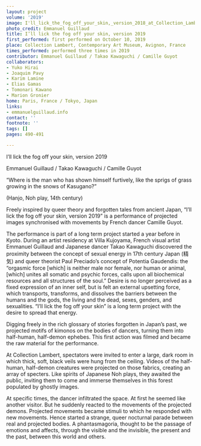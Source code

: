 ```yaml
---
layout: project
volume: '2019'
image: I'll_lick_the_fog_off_your_skin,_version_2018_at_Collection_Lambert_in_Avignon.png
photo_credit: Emmanuel Guillaud
title: I’ll lick the fog off your skin, version 2019
first_performed: first performed on October 10, 2019
place: Collection Lambert, Contemporary Art Museum, Avignon, France
times_performed: performed three times in 2019
contributor: Emmanuel Guillaud / Takao Kawaguchi / Camille Guyot
collaborators:
- Yuko Hirai
- Joaquim Pavy
- Karim Lamine
- Elias Gamas
- Tomonari Kawano
- Marion Gronier
home: Paris, France / Tokyo, Japan
links:
- emmanuelguillaud.info
contact: ''
footnote: ''
tags: []
pages: 490-491

---
```


I’ll lick the fog off your skin, version 2019

Emmanuel Guillaud / Takao Kawaguchi / Camille Guyot

“Where is the man who has shown himself furtively, like the sprigs of grass growing in the snows of Kasugano?”

(Hanjo, Noh play, 14th century)

Freely inspired by queer theory and forgotten tales from ancient Japan, “I’ll lick the fog off your skin, version 2019” is a performance of projected images synchronised with movements by French dancer Camille Guyot.

The performance is part of a long term project started a year before in Kyoto. During an artist residency at Villa Kujoyama, French visual artist Emmanuel Guillaud and Japanese dancer Takao Kawaguchi discovered the proximity between the concept of sexual energy in 17th century Japan (精気) and queer theorist Paul Preciado’s concept of Potentia Gaudendis: the “orgasmic force [which] is neither male nor female, nor human or animal, [which] unites all somatic and psychic forces, calls upon all biochemical resources and all structures of the soul.” Desire is no longer perceived as a fixed expression of an inner self, but is felt an external upsetting force, which transports, transforms, and dissolves the barriers between the humans and the gods, the living and the dead, sexes, genders, and sexualities. “I’ll lick the fog off your skin” is a long term project with the desire to spread that energy.

Digging freely in the rich glossary of stories forgotten in Japan’s past, we projected motifs of kimonos on the bodies of dancers, turning them into half-human, half-demon ephebes. This first action was filmed and became the raw material for the performance.

At Collection Lambert, spectators were invited to enter a large, dark room in which thick, soft, black veils were hung from the ceiling. Videos of the half-human, half-demon creatures were projected on those fabrics, creating an array of specters. Like spirits of Japanese Noh plays, they awaited the public, inviting them to come and immerse themselves in this forest populated by ghostly images.

At specific times, the dancer infiltrated the space. At first he seemed like another visitor. But he suddenly reacted to the movements of the projected demons. Projected movements became stimuli to which he responded with new movements. Hence started a strange, queer nocturnal parade between real and projected bodies. A phantasmagoria, thought to be the passage of emotions and affects, through the visible and the invisible, the present and the past, between this world and others.
